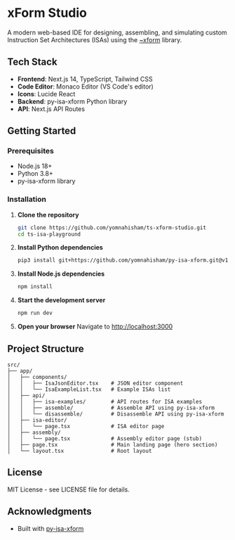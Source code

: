 # xForm Studio

A modern web-based IDE for designing, assembling, and simulating custom Instruction Set Architectures (ISAs) using the [~xform](https://github.com/yomnahisham/py-isa-xform) library.

## Tech Stack

- **Frontend**: Next.js 14, TypeScript, Tailwind CSS
- **Code Editor**: Monaco Editor (VS Code's editor)
- **Icons**: Lucide React
- **Backend**: py-isa-xform Python library
- **API**: Next.js API Routes

## Getting Started

### Prerequisites

- Node.js 18+ 
- Python 3.8+
- py-isa-xform library

### Installation

1. **Clone the repository**
   ```bash
   git clone https://github.com/yomnahisham/ts-xform-studio.git
   cd ts-isa-playground
   ```

2. **Install Python dependencies**
   ```bash
   pip3 install git+https://github.com/yomnahisham/py-isa-xform.git@v1.0.0
   ```

3. **Install Node.js dependencies**
   ```bash
   npm install
   ```

4. **Start the development server**
   ```bash
   npm run dev
   ```

5. **Open your browser**
   Navigate to [http://localhost:3000](http://localhost:3000)

## Project Structure

```
src/
├── app/
│   ├── components/
│   │   ├── IsaJsonEditor.tsx    # JSON editor component
│   │   └── IsaExampleList.tsx   # Example ISAs list
│   ├── api/
│   │   ├── isa-examples/        # API routes for ISA examples
│   │   ├── assemble/            # Assemble API using py-isa-xform
│   │   └── disassemble/         # Disassemble API using py-isa-xform
│   ├── isa-editor/
│   │   └── page.tsx             # ISA editor page
│   ├── assembly/
│   │   └── page.tsx             # Assembly editor page (stub)
│   ├── page.tsx                 # Main landing page (hero section)
│   └── layout.tsx               # Root layout
```

## License

MIT License - see LICENSE file for details.

## Acknowledgments

- Built with [py-isa-xform](https://github.com/yomnahisham/py-isa-xform)
